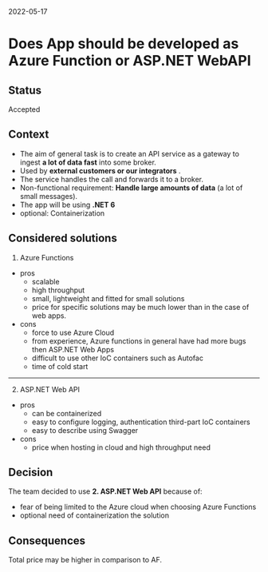 2022-05-17

# Does App should be developed as Azure Function or ASP.NET WebAPI

## Status

Accepted

## Context

- The aim of general task is to create an API service as a gateway to ingest **a lot of data fast** into some broker.
- Used by **external customers or our integrators** . 
- The service handles the call and forwards it to a broker.
- Non-functional requirement: **Handle large amounts of data** (a lot of small messages).
- The app will be using **.NET 6**
- optional: Containerization 

## Considered solutions

1. Azure Functions
- pros
  - scalable
  - high throughput
  - small, lightweight and fitted for small solutions
  - price for specific solutions may be much lower than in the case of web apps. 
- cons
  - force to use Azure Cloud
  - from experience, Azure functions in general have had more bugs then ASP.NET Web Apps
  - difficult to use other IoC containers such as Autofac
  - time of cold start
--- 
2. ASP.NET Web API 
- pros
  - can be containerized
  - easy to configure logging, authentication third-part IoC containers
  - easy to describe using Swagger 
- cons
  - price when hosting in cloud and high throughput need
 
## Decision

The team decided to use **2. ASP.NET Web API** because of:
- fear of being limited to the Azure cloud when choosing Azure Functions
- optional need of containerization the solution

## Consequences

Total price may be higher in comparison to AF.